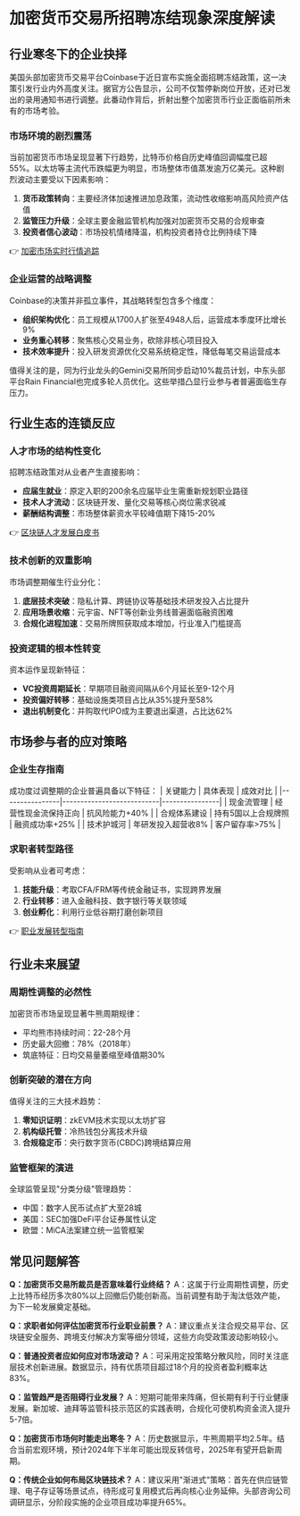 # 加密货币交易所招聘冻结现象深度解读

## 行业寒冬下的企业抉择
美国头部加密货币交易平台Coinbase于近日宣布实施全面招聘冻结政策，这一决策引发行业内外高度关注。据官方公告显示，公司不仅暂停新岗位开放，还对已发出的录用通知书进行调整。此番动作背后，折射出整个加密货币行业正面临前所未有的市场考验。

### 市场环境的剧烈震荡
当前加密货币市场呈现显著下行趋势，比特币价格自历史峰值回调幅度已超55%。以太坊等主流代币跌幅更为明显，市场整体市值蒸发逾万亿美元。这种剧烈波动主要受以下因素影响：

1. **货币政策转向**：主要经济体加速推进加息政策，流动性收缩影响高风险资产估值
2. **监管压力升级**：全球主要金融监管机构加强对加密货币交易的合规审查
3. **投资者信心波动**：市场投机情绪降温，机构投资者持仓比例持续下降

👉 [加密市场实时行情追踪](https://bit.ly/okx_welcome)

### 企业运营的战略调整
Coinbase的决策并非孤立事件，其战略转型包含多个维度：
- **组织架构优化**：员工规模从1700人扩张至4948人后，运营成本季度环比增长9%
- **业务重心转移**：聚焦核心交易业务，砍除非核心项目投入
- **技术效率提升**：投入研发资源优化交易系统稳定性，降低每笔交易运营成本

值得关注的是，同为行业龙头的Gemini交易所同步启动10%裁员计划，中东头部平台Rain Financial也完成多轮人员优化。这些举措凸显行业参与者普遍面临生存压力。

## 行业生态的连锁反应

### 人才市场的结构性变化
招聘冻结政策对从业者产生直接影响：
- **应届生就业**：原定入职的200余名应届毕业生需重新规划职业路径
- **技术人才流动**：区块链开发、量化交易等核心岗位需求锐减
- **薪酬结构调整**：市场整体薪资水平较峰值期下降15-20%

👉 [区块链人才发展白皮书](https://bit.ly/okx_welcome)

### 技术创新的双重影响
市场调整期催生行业分化：
1. **底层技术突破**：隐私计算、跨链协议等基础技术研发投入占比提升
2. **应用场景收缩**：元宇宙、NFT等创新业务线普遍面临融资困难
3. **合规化进程加速**：交易所牌照获取成本增加，行业准入门槛提高

### 投资逻辑的根本性转变
资本运作呈现新特征：
- **VC投资周期延长**：早期项目融资间隔从6个月延长至9-12个月
- **投资偏好转移**：基础设施类项目占比从35%提升至58%
- **退出机制变化**：并购取代IPO成为主要退出渠道，占比达62%

## 市场参与者的应对策略

### 企业生存指南
成功度过调整期的企业普遍具备以下特征：
| 关键能力       | 具体表现                  | 成效对比       |
|----------------|---------------------------|----------------|
| 现金流管理     | 经营性现金流保持正向      | 抗风险能力+40% |
| 合规体系建设   | 持有5国以上合规牌照       | 融资成功率+25% |
| 技术护城河     | 年研发投入超营收8%        | 客户留存率>75% |

### 求职者转型路径
受影响从业者可考虑：
1. **技能升级**：考取CFA/FRM等传统金融证书，实现跨界发展
2. **行业转移**：进入金融科技、数字银行等关联领域
3. **创业孵化**：利用行业低谷期打磨创新项目

👉 [职业发展转型指南](https://bit.ly/okx_welcome)

## 行业未来展望

### 周期性调整的必然性
加密货币市场呈现显著牛熊周期规律：
- 平均熊市持续时间：22-28个月
- 历史最大回撤：78%（2018年）
- 筑底特征：日均交易量萎缩至峰值期30%

### 创新突破的潜在方向
值得关注的三大技术趋势：
1. **零知识证明**：zkEVM技术实现以太坊扩容
2. **机构级托管**：冷热钱包分离技术升级
3. **合规稳定币**：央行数字货币(CBDC)跨境结算应用

### 监管框架的演进
全球监管呈现"分类分级"管理趋势：
- 中国：数字人民币试点扩大至28城
- 美国：SEC加强DeFi平台证券属性认定
- 欧盟：MiCA法案建立统一监管框架

## 常见问题解答

**Q：加密货币交易所裁员是否意味着行业终结？**
A：这属于行业周期性调整，历史上比特币经历多次80%以上回撤后仍能创新高。当前调整有助于淘汰低效产能，为下一轮发展奠定基础。

**Q：求职者如何评估加密货币行业职业前景？**
A：建议重点关注合规交易平台、区块链安全服务、跨境支付解决方案等细分领域，这些方向受政策波动影响较小。

**Q：普通投资者应如何应对市场波动？**
A：可采用定投策略分散风险，同时关注底层技术创新进展。数据显示，持有优质项目超过18个月的投资者盈利概率达83%。

**Q：监管趋严是否阻碍行业发展？**
A：短期可能带来阵痛，但长期有利于行业健康发展。新加坡、迪拜等监管科技示范区的实践表明，合规化可使机构资金流入提升5-7倍。

**Q：加密货币市场何时能走出寒冬？**
A：历史数据显示，牛熊周期平均2.5年。结合当前宏观环境，预计2024年下半年可能出现反转信号，2025年有望开启新周期。

**Q：传统企业如何布局区块链技术？**
A：建议采用"渐进式"策略：首先在供应链管理、电子存证等场景试点，待形成可复用模式后再向核心业务延伸。头部咨询公司调研显示，分阶段实施的企业项目成功率提升65%。